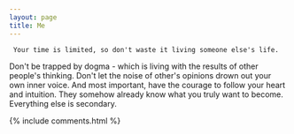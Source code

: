 ```yaml
---
layout: page
title: Me
---
```



     Your time is limited, so don't waste it living someone else's life. 
Don't be trapped by dogma - which is living with the results of other people's thinking. Don't let the noise of other's opinions drown out your own inner voice. And most important, have the courage to follow your heart and intuition. They somehow already know what you truly want to become. Everything else is secondary.

{% include comments.html %}
